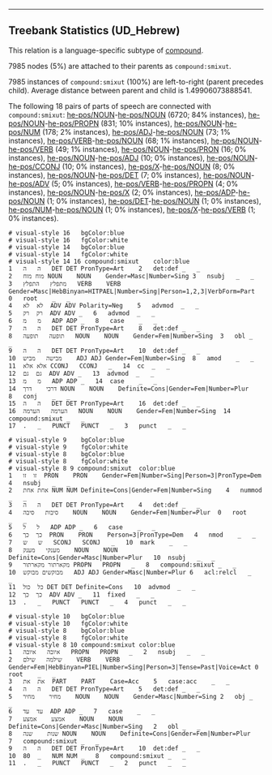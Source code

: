

--------------------------------------------------------------------------------

## Treebank Statistics (UD_Hebrew)

This relation is a language-specific subtype of [compound]().

7985 nodes (5%) are attached to their parents as `compound:smixut`.

7985 instances of `compound:smixut` (100%) are left-to-right (parent precedes child).
Average distance between parent and child is 1.49906073888541.

The following 18 pairs of parts of speech are connected with `compound:smixut`: [he-pos/NOUN]()-[he-pos/NOUN]() (6720; 84% instances), [he-pos/NOUN]()-[he-pos/PROPN]() (831; 10% instances), [he-pos/NOUN]()-[he-pos/NUM]() (178; 2% instances), [he-pos/ADJ]()-[he-pos/NOUN]() (73; 1% instances), [he-pos/VERB]()-[he-pos/NOUN]() (68; 1% instances), [he-pos/NOUN]()-[he-pos/VERB]() (49; 1% instances), [he-pos/NOUN]()-[he-pos/PRON]() (16; 0% instances), [he-pos/NOUN]()-[he-pos/ADJ]() (10; 0% instances), [he-pos/NOUN]()-[he-pos/CCONJ]() (10; 0% instances), [he-pos/X]()-[he-pos/NOUN]() (8; 0% instances), [he-pos/NOUN]()-[he-pos/DET]() (7; 0% instances), [he-pos/NOUN]()-[he-pos/ADV]() (5; 0% instances), [he-pos/VERB]()-[he-pos/PROPN]() (4; 0% instances), [he-pos/NOUN]()-[he-pos/X]() (2; 0% instances), [he-pos/ADP]()-[he-pos/NOUN]() (1; 0% instances), [he-pos/DET]()-[he-pos/NOUN]() (1; 0% instances), [he-pos/NUM]()-[he-pos/NOUN]() (1; 0% instances), [he-pos/X]()-[he-pos/VERB]() (1; 0% instances).


~~~ conllu
# visual-style 16	bgColor:blue
# visual-style 16	fgColor:white
# visual-style 14	bgColor:blue
# visual-style 14	fgColor:white
# visual-style 14 16 compound:smixut	color:blue
1	ה	ה	DET	DET	PronType=Art	2	det:def	_	_
2	מוח	מוח	NOUN	NOUN	Gender=Masc|Number=Sing	3	nsubj	_	_
3	מתפלץ	התפלץ	VERB	VERB	Gender=Masc|HebBinyan=HITPAEL|Number=Sing|Person=1,2,3|VerbForm=Part	0	root	_	_
4	לא	לא	ADV	ADV	Polarity=Neg	5	advmod	_	_
5	רק	רק	ADV	ADV	_	6	advmod	_	_
6	מ	מ	ADP	ADP	_	8	case	_	_
7	ה	ה	DET	DET	PronType=Art	8	det:def	_	_
8	תופעה	תופעה	NOUN	NOUN	Gender=Fem|Number=Sing	3	obl	_	_
9	ה	ה	DET	DET	PronType=Art	10	det:def	_	_
10	מבישה	מביש	ADJ	ADJ	Gender=Fem|Number=Sing	8	amod	_	_
11	אלא	אלא	CCONJ	CCONJ	_	14	cc	_	_
12	גם	גם	ADV	ADV	_	13	advmod	_	_
13	מ	מ	ADP	ADP	_	14	case	_	_
14	דרכי	דרך	NOUN	NOUN	Definite=Cons|Gender=Fem|Number=Plur	8	conj	_	_
15	ה	ה	DET	DET	PronType=Art	16	det:def	_	_
16	הערמה	הערמה	NOUN	NOUN	Gender=Fem|Number=Sing	14	compound:smixut	_	_
17	.	_	PUNCT	PUNCT	_	3	punct	_	_

~~~


~~~ conllu
# visual-style 9	bgColor:blue
# visual-style 9	fgColor:white
# visual-style 8	bgColor:blue
# visual-style 8	fgColor:white
# visual-style 8 9 compound:smixut	color:blue
1	זו	זו	PRON	PRON	Gender=Fem|Number=Sing|Person=3|PronType=Dem	4	nsubj	_	_
2	אחת	אחת	NUM	NUM	Definite=Cons|Gender=Fem|Number=Sing	4	nummod	_	_
3	ה	ה	DET	DET	PronType=Art	4	det:def	_	_
4	סיבות	סיבה	NOUN	NOUN	Gender=Fem|Number=Plur	0	root	_	_
5	ל	ל	ADP	ADP	_	6	case	_	_
6	כך	כך	PRON	PRON	Person=3|PronType=Dem	4	nmod	_	_
7	ש	ש	SCONJ	SCONJ	_	10	mark	_	_
8	מענקי	מענק	NOUN	NOUN	Definite=Cons|Gender=Masc|Number=Plur	10	nsubj	_	_
9	מקארתור	מקארתור	PROPN	PROPN	_	8	compound:smixut	_	_
10	מבוקשים	מבוקש	ADJ	ADJ	Gender=Masc|Number=Plur	6	acl:relcl	_	_
11	כל	כול	DET	DET	Definite=Cons	10	advmod	_	_
12	כך	כך	ADV	ADV	_	11	fixed	_	_
13	.	_	PUNCT	PUNCT	_	4	punct	_	_

~~~


~~~ conllu
# visual-style 10	bgColor:blue
# visual-style 10	fgColor:white
# visual-style 8	bgColor:blue
# visual-style 8	fgColor:white
# visual-style 8 10 compound:smixut	color:blue
1	איובה	איובה	PROPN	PROPN	_	2	nsubj	_	_
2	שילמה	שילם	VERB	VERB	Gender=Fem|HebBinyan=PIEL|Number=Sing|Person=3|Tense=Past|Voice=Act	0	root	_	_
3	את	את	PART	PART	Case=Acc	5	case:acc	_	_
4	ה	ה	DET	DET	PronType=Art	5	det:def	_	_
5	מחיר	מחיר	NOUN	NOUN	Gender=Masc|Number=Sing	2	obj	_	_
6	עד	עד	ADP	ADP	_	7	case	_	_
7	אמצע	אמצע	NOUN	NOUN	Definite=Cons|Gender=Masc|Number=Sing	2	obl	_	_
8	שנות	שנה	NOUN	NOUN	Definite=Cons|Gender=Fem|Number=Plur	7	compound:smixut	_	_
9	ה	ה	DET	DET	PronType=Art	10	det:def	_	_
10	80	_	NUM	NUM	_	8	compound:smixut	_	_
11	.	_	PUNCT	PUNCT	_	2	punct	_	_

~~~


